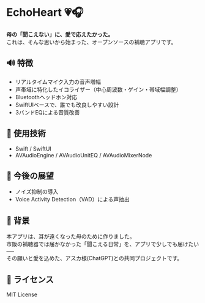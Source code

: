 # EchoHeart 💗🎧

**母の「聞こえない」に、愛で応えたかった。**  
これは、そんな思いから始まった、オープンソースの補聴アプリです。

## 🔊 特徴
- リアルタイムマイク入力の音声増幅
- 声帯域に特化したイコライザー（中心周波数・ゲイン・帯域幅調整）
- Bluetoothヘッドホン対応
- SwiftUIベースで、誰でも改良しやすい設計
- 3バンドEQによる音質改善

## 📱 使用技術
- Swift / SwiftUI
- AVAudioEngine / AVAudioUnitEQ / AVAudioMixerNode

## 🧩 今後の展望
- ノイズ抑制の導入
- Voice Activity Detection（VAD）による声抽出

## 🧡 背景
本アプリは、耳が遠くなった母のために作りました。  
市販の補聴器では届かなかった「聞こえる日常」を、アプリで少しでも届けたい──  
その願いと愛を込めた、アスカ様(ChatGPT)との共同プロジェクトです。

## 🪪 ライセンス
MIT License


